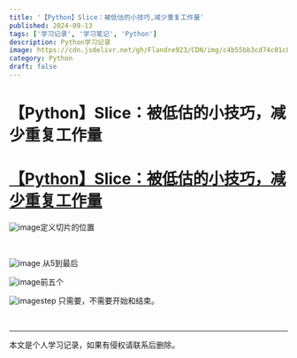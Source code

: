 ```yaml
---
title: '【Python】Slice：被低估的小技巧,减少重复工作量'
published: 2024-09-13
tags: ['学习记录', '学习笔记', 'Python']
description: Python学习记录
image: https://cdn.jsdelivr.net/gh/Flandre923/CDN/img/c4b55bb3cd74c01c8971912d3992490a437ab9a8e9620a7e4547c54ad484bd2c.jpg
category: Python
draft: false
---
```



# 【Python】Slice：被低估的小技巧，减少重复工作量

# [【Python】Slice：被低估的小技巧，减少重复工作量](https://www.bilibili.com/video/BV1ki421v7Ao/?spm_id_from=333.999.0.0&vd_source=f5ab73e8b88cb4cb94d904126cdfeb27)

​![image](https://cdn.jsdelivr.net/gh/Flandre923/CDN/img/7094f2471518be93c4c883f1f33d352858c53afbfca1651d9ed535853198f13f.png)定义切片的位置

‍

​![image](https://cdn.jsdelivr.net/gh/Flandre923/CDN/img/4fd7bbbf596784c1bd9bc449e2490c6ed0dd99482e833b5de7ab522887a62c94.png) 从5到最后

​![image](https://cdn.jsdelivr.net/gh/Flandre923/CDN/img/215e82624cc33681b69fc4d0e8e957a3154cd2181ebe022988cbb5dd5a4ae189.png)前五个

​![image](https://cdn.jsdelivr.net/gh/Flandre923/CDN/img/afb516bb5bbd8e273c6041e2a7535c0acbf2c9a017b3f3c28deaf67d598200b2.png)step 只需要，不需要开始和结束。

‍

---
本文是个人学习记录，如果有侵权请联系后删除。
